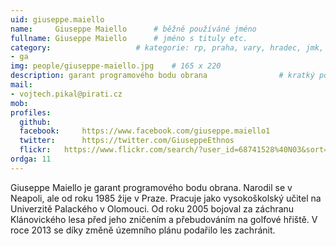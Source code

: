 ```yaml
---
uid: giuseppe.maiello
name:     Giuseppe Maiello  	# běžně používáné jméno
fullname: Giuseppe Maiello  	# jméno s tituly etc.
category:                 	# kategorie: rp, praha, vary, hradec, jmk, senat
- ga
img: people/giuseppe-maiello.jpg    # 165 x 220
description: garant programového bodu obrana             	# kratký popis, max 160 znaků
mail:
- vojtech.pikal@pirati.cz
mob:			  
profiles:
  github:     
  facebook: 	https://www.facebook.com/giuseppe.maiello1
  twitter: 		https://twitter.com/GiuseppeEthnos
  flickr:	https://www.flickr.com/search/?user_id=68741528%40N03&sort=date-taken-desc&text=giuseppe%20maiello&view_all=1
ordga: 11
---
```


Giuseppe Maiello je garant programového bodu obrana. Narodil se v Neapoli, ale od roku 1985 žije v Praze. Pracuje jako vysokoškolský učitel na Univerzitě Palackého v Olomouci. Od roku 2005 bojoval za záchranu Klánovického lesa před jeho zničením a přebudováním na golfové hřiště. V roce 2013 se díky změně územního plánu podařilo les zachránit.
